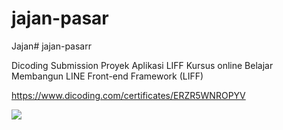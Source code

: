 # jajan-pasar
Jajan# jajan-pasarr

Dicoding Submission Proyek Aplikasi LIFF Kursus online Belajar Membangun LINE Front-end Framework (LIFF)

https://www.dicoding.com/certificates/ERZR5WNROPYV

<img src="https://www.dicoding.com/certificates/ERZR5WNROPYV">
